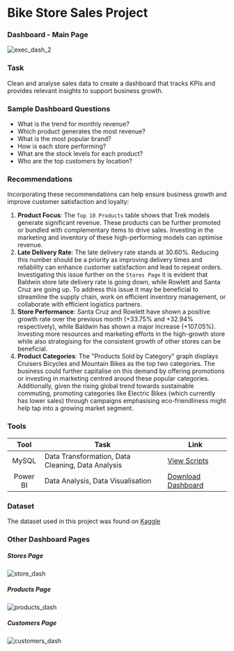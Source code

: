 # Bike Store Sales Project

### Dashboard - Main Page
![exec_dash_2](https://github.com/emTgi/Project_Bike_Store/assets/114177110/733d3cfd-a12c-4269-b2fd-d57136de3ee3)

### Task
Clean and analyse sales data to create a dashboard that tracks KPIs and provides relevant insights to support business growth.

### Sample Dashboard Questions
- What is the trend for monthly revenue?
- Which product generates the most revenue?
- What is the most popular brand?
- How is each store performing?
- What are the stock levels for each product?
- Who are the top customers by location?

### Recommendations
Incorporating these recommendations can help ensure business growth and improve customer satisfaction and loyalty:
1. **Product Focus**: The `Top 10 Products` table shows that Trek models generate significant revenue. These products can be further promoted or bundled with complementary items to drive sales. Investing in the marketing and inventory of these high-performing models can optimise revenue.
2. **Late Delivery Rate**: The late delivery rate stands at 30.60%. Reducing this number should be a priority as improving delivery times and reliability can enhance customer satisfaction and lead to repeat orders. Investigating this issue further on the `Stores Page` it is evident that Baldwin store late delivery rate is going down, while Rowlett and Santa Cruz are going up. To address this issue it may be beneficial to streamline the supply chain, work on efficient inventory management, or collaborate with efficient logistics partners.
3. **Store Performance**: Santa Cruz and Rowlett have shown a positive growth rate over the previous month (+33.75% and +32.94% respectively), while Baldwin has shown a major increase (+107.05%). Investing more resources and marketing efforts in the high-growth store while also strategising for the consistent growth of other stores can be beneficial.
4. **Product Categories**: The "Products Sold by Category" graph displays Cruisers Bicycles and Mountain Bikes as the top two categories. The business could further capitalise on this demand by offering promotions or investing in marketing centred around these popular categories. Additionally, given the rising global trend towards sustainable commuting, promoting categories like Electric Bikes (which currently has lower sales) through campaigns emphasising eco-friendliness might help tap into a growing market segment.

### Tools

| Tool | Task | Link |
| :---: | --- | --- |
| MySQL | Data Transformation, Data Cleaning, Data Analysis | [View Scripts](https://github.com/emTgi/Project_Bike_Store/blob/main/sql_script.md) |
| Power BI | Data Analysis, Data Visualisation | [Download Dashboard](https://github.com/emTgi/Project_Bike_Store/raw/main/Bike%20Store%20Report.pbix) |

### Dataset
The dataset used in this project was found on [Kaggle](https://www.kaggle.com/datasets/dillonmyrick/bike-store-sample-database)

### Other Dashboard Pages
##### Stores Page
![store_dash](https://github.com/emTgi/Project_Bike_Store/assets/114177110/527ad44f-55ce-4a3f-aef4-b00c5fcb5137)
##### Products Page
![products_dash](https://github.com/emTgi/Project_Bike_Store/assets/114177110/92a2b407-1996-4e3f-a73b-863afcce9b27)
##### Customers Page
![customers_dash](https://github.com/emTgi/Project_Bike_Store/assets/114177110/20acc379-711e-479e-b08a-49e184e971d1)
